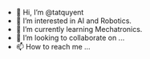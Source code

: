 - 👋 Hi, I’m @tatquyent
- 👀 I’m interested in AI and Robotics.
- 🌱 I’m currently learning Mechatronics.
- 💞️ I’m looking to collaborate on ...
- 📫 How to reach me ...

<!---
tatquyent/tatquyent is a ✨ special ✨ repository because its `README.md` (this file) appears on your GitHub profile.
You can click the Preview link to take a look at your changes.
--->

